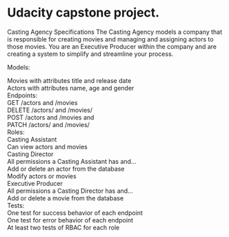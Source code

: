 # Udacity capstone project.
Casting Agency Specifications
The Casting Agency models a company that is responsible for creating movies and managing and assigning actors to those movies. You are an Executive Producer within the company and are creating a system to simplify and streamline your process.

Models:

Movies with attributes title and release date<br>
Actors with attributes name, age and gender<br>
Endpoints:<br>
GET /actors and /movies<br>
DELETE /actors/ and /movies/<br>
POST /actors and /movies and<br>
PATCH /actors/ and /movies/<br>
Roles:<br>
Casting Assistant<br>
Can view actors and movies<br>
Casting Director<br>
All permissions a Casting Assistant has and…<br>
Add or delete an actor from the database<br>
Modify actors or movies<br>
Executive Producer<br>
All permissions a Casting Director has and…<br>
Add or delete a movie from the database<br>
Tests:<br>
One test for success behavior of each endpoint<br>
One test for error behavior of each endpoint<br>
At least two tests of RBAC for each role<br>
